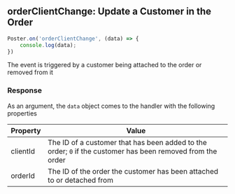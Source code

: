 ## orderClientChange: Update a Customer in the Order

```javascript
Poster.on('orderClientChange', (data) => {
	console.log(data);
})
```

The event is triggered by a customer being attached to the order or removed from it

### Response

As an argument, the `data` object comes to the handler with the following properties

Property | Value
-------- | -----
clientId | The ID of a customer that has been added to the order; `0` if the customer has been removed from the order
orderId | The ID of the order the customer has been attached to or detached from

